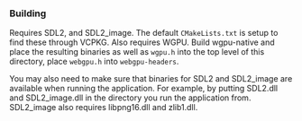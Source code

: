 ### Building
Requires SDL2, and SDL2_image. The default `CMakeLists.txt` is setup to find these through VCPKG.
Also requires WGPU. Build wgpu-native and place the resulting binaries as well as `wgpu.h` into the
top level of this directory, place `webgpu.h` into `webgpu-headers`.

You may also need to make sure that binaries for SDL2 and SDL2_image are available when running the application.
For example, by putting SDL2.dll and SDL2_image.dll in the directory you run the application from.
SDL2_image also requires libpng16.dll and zlib1.dll.